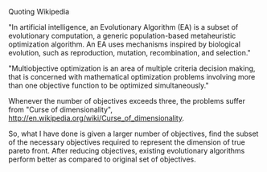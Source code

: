 Quoting Wikipedia

"In artificial intelligence, an Evolutionary Algorithm (EA) is a subset of evolutionary computation, a generic population-based metaheuristic optimization algorithm. An EA uses mechanisms inspired by biological evolution, such as reproduction, mutation, recombination, and selection."

"Multiobjective optimization is an area of multiple criteria decision making, that is concerned with mathematical optimization problems involving more than one objective function to be optimized simultaneously." 

Whenever the number of objectives exceeds three, the problems suffer from "Curse of dimensionality", http://en.wikipedia.org/wiki/Curse_of_dimensionality.

So, what I have done is given a larger number of objectives, find the subset of the necessary objectives required to represent the dimension of true pareto front. After reducing objectives, existing evolutionary algorithms perform better as compared to original set of objectives.
